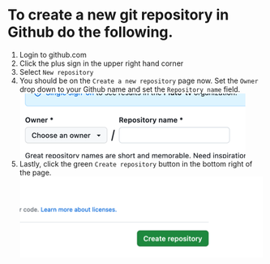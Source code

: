 # To create a new git repository in Github do the following.
1. Login to github.com
2. Click the plus sign in the upper right hand corner
3. Select `New repository`
4. You should be on the `Create a new repository` page now. Set the `Owner` drop down to your Github name and set the `Repository name` field. ![img_1.png](img_1.png) 
5. Lastly, click the green `Create repository` button in the bottom right of the page. ![img.png](img.png)